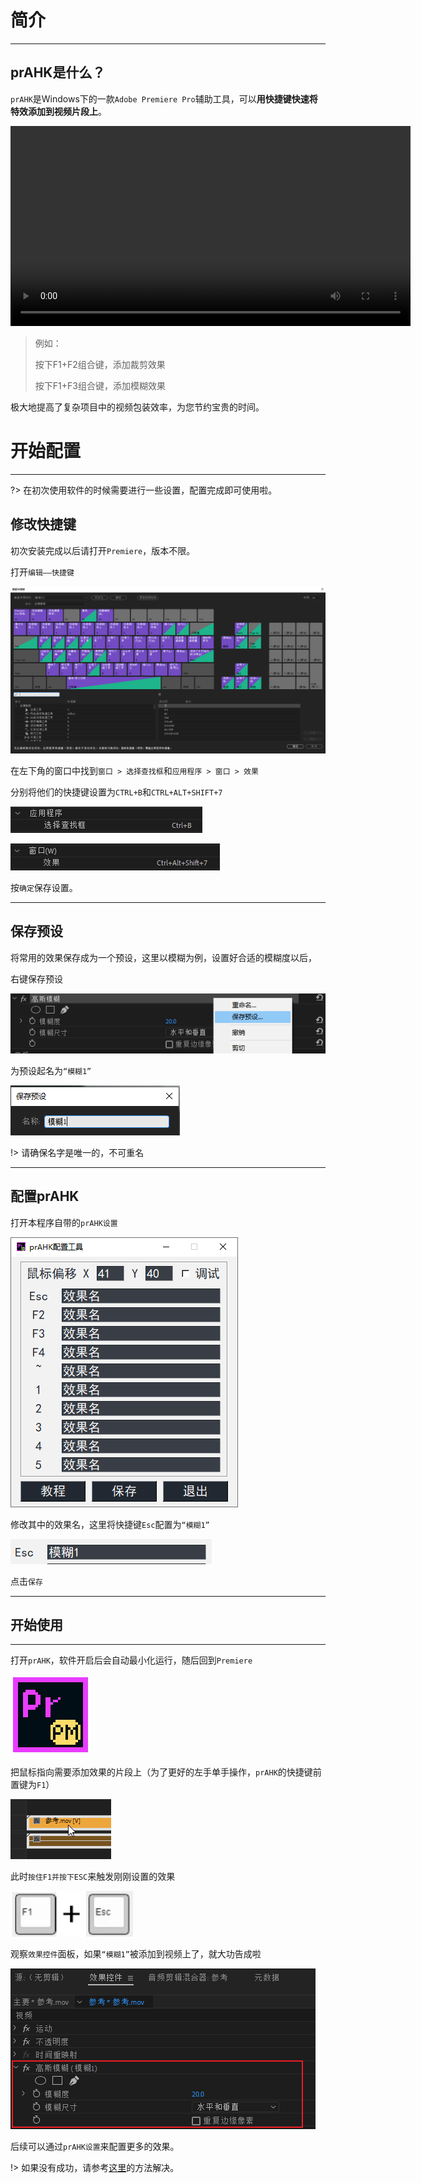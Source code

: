 # 简介

------



## **prAHK是什么？**

`prAHK`是Windows下的一款`Adobe Premiere Pro`辅助工具，可以**用快捷键快速将特效添加到视频片段上**。

<video controls width="640">
    <source src="1.mp4" type="video/mp4">
</video>





> 例如：
>
> 按下F1+F2组合键，添加裁剪效果
>
> 按下F1+F3组合键，添加模糊效果

极大地提高了复杂项目中的视频包装效率，为您节约宝贵的时间。




# 开始配置

------

?> 在初次使用软件的时候需要进行一些设置，配置完成即可使用啦。

## 修改快捷键

初次安装完成以后请打开`Premiere`，版本不限。

打开`编辑——快捷键`

<img src="image-20230212200234707.png" alt="image-20230212200234707" />

在左下角的窗口中找到`窗口 > 选择查找框`和`应用程序 > 窗口 > 效果`

分别将他们的快捷键设置为`CTRL+B`和`CTRL+ALT+SHIFT+7`

![image-20230212200457048](image-20230212200457048.png)

![image-20230212200532615](image-20230212200532615.png)

按`确定`保存设置。

------



## 保存预设

将常用的效果保存成为一个预设，这里以模糊为例，设置好合适的模糊度以后，

右键保存预设

![image-20230212201825253](image-20230212201825253.png)

为预设起名为`“模糊1”`



![image-20230212201905505](image-20230212201905505.png)

!> 请确保名字是唯一的，不可重名

------

## 配置prAHK

打开本程序自带的`prAHK设置`

![image-20230212193558555](image-20230212193558555.png)

修改其中的效果名，这里将快捷键`Esc`配置为`“模糊1”`

![image-20230212202528053](image-20230212202528053.png)

点击`保存`



------



## 开始使用

------

打开`prAHK`，软件开启后会自动最小化运行，随后回到`Premiere`



![icon128](icon128.png)

把鼠标指向需要添加效果的片段上（为了更好的左手单手操作，`prAHK`的快捷键前置键为`F1`）

![image-20230212203650295](image-20230212203650295.png)



此时`按住F1并按下ESC`来触发刚刚设置的效果

![image-20230212204559957](image-20230212204559957.png)

观察`效果控件`面板，如果`“模糊1”`被添加到视频上了，就大功告成啦

![image-20230212205105830](image-20230212205105830.png)

后续可以通过`prAHK设置`来配置更多的效果。

!> 如果没有成功，请参考[这里](高级配置)的方法解决。
